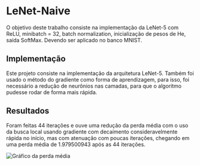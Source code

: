 # LeNet-Naive
O objetivo deste trabalho consiste na implementação da LeNet-5 com ReLU, minibatch = 32, batch normalization, inicialização de pesos de He, saída SoftMax. Devendo ser aplicado no banco MNIST.  
## Implementação
Este projeto consiste na implementação da arquitetura LeNet-5. Também foi usado o método do gradiente como forma de aprendizagem, para isso, foi necessário a redução de neurônios nas camadas, para que o algoritmo pudesse rodar de forma mais rápida.  
## Resultados
Foram feitas 44 iterações e ouve uma redução da perda média com o uso da busca local usando gradiente com decaímento consideravelmente rápida no início, mas com atenuação com poucas iterações, chegando em uma perda média de 1.979500943 após as 44 iterações.  

![Gráfico da perda média](https://i.imgur.com/bPwejUf.png)
